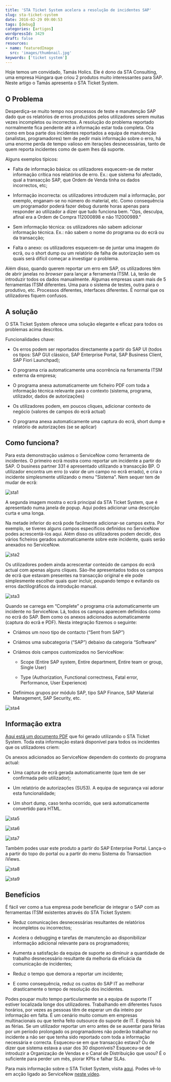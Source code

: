 ```yaml
---
title: 'STA Ticket System acelera a resolução de incidentes SAP'
slug: sta-ticket-system
date: 2016-02-29 09:00:53
tags: [debug]
categories: [artigos]
wordpressId: 3429
draft: false
resources:
- name: featuredImage
  src: 'images/thumbnail.jpg'
keywords: ['ticket system']
---
```

Hoje temos um convidado, Tamás Holics. Ele é dono da STA Consulting, uma empresa Húngara que criou 2 produtos muito interessantes para SAP. Neste artigo o Tamás apresenta o STA Ticket System.

## O Problema

Desperdiça-se muito tempo nos processos de teste e manutenção SAP dado que os relatórios de erros produzidos pelos utilizadores serem muitas vezes incompletos ou incorrectos. A resolução do problema reportado normalmente fica pendente até a informação estar toda completa. Ora como em boa parte dos incidentes reportados a equipa de manutenção (analistas, programadores) tem de pedir mais informação sobre o erro, há uma enorme perda de tempo valioso em iterações desnecessárias, tanto de quem reporta incidentes como de quem lhes dá suporte.

<!--more-->

Alguns exemplos típicos:

* Falta de informação básica: os utilizadores esquecem-se de meter informação crítica nos relatórios de erro. Ex.: que sistema foi afectado, qual a transacção SAP, que Ordem de Venda tinha os dados incorrectos, etc;

* Informação incorrecta: os utilizadores introduzem mal a informação, por exemplo, enganam-se no número do material, etc. Como consequência um programador poderá fazer debug durante horas apenas para responder ao utilizador a dizer que tudo funciona bem. "Ops, desculpa, afinal era a Ordem de Compra 112000898 e não 112000989."

* Sem informação técnica: os utilizadores não sabem adicionar informação técnica. Ex.: não sabem o nome do programa ou do ecrã ou da transacção;

* Falta o anexo: os utilizadores esquecem-se de juntar uma imagem do ecrã, ou o short dump ou um relatório de falha de autorização sem os quais será difícil começar a investigar o problema.

Além disso, quando querem reportar um erro em SAP, os utilizadores têm de abrir janelas no _browser_ para lançar a ferramenta ITSM. Lá, terão de introduzir todos os dados manualmente. Algumas empresas usam mais de 5 ferramentas ITSM diferentes. Uma para o sistema de testes, outra para o produtivo, etc. Processos diferentes, interfaces diferentes. É normal que os utilizadores fiquem confusos.

## A solução

O STA Ticket System oferece uma solução elegante e eficaz para todos os problemas acima descritos.

Funcionalidades chave:

* Os erros podem ser reportados directamente a partir do SAP UI (todos os tipos: SAP GUI clássico, SAP Enterprise Portal, SAP Business Client, SAP Fiori Launchpad);

* O programa cria automaticamente uma ocorrência na ferramenta ITSM externa da empresa;

* O programa anexa automaticamente um ficheiro PDF com toda a informação técnica relevante para o contexto (sistema, programa, utilizador, dados de autorizações)

* Os utilizadores podem, em poucos cliques, adicionar contexto de negócio (valores de campos do ecrã actual)

* O programa anexa automaticamente uma captura do ecrã, short dump e relatório de autorizações (se se aplicar)

## Como funciona?

Para esta demonstração usámos o ServiceNow como ferramenta de incidentes. O primeiro ecrã mostra como reportar um incidente a partir do SAP. O business partner 331 é apresentado utilizando a transacção BP. O utilizador encontra um erro (o valor de um campo no ecrã errado), e cria o incidente simplesmente utilizando o menu "Sistema". Nem sequer tem de mudar de ecrã:

![sta1][1]

A segunda imagem mostra o ecrã principal da STA Ticket System, que é apresentado numa janela de popup. Aqui podes adicionar uma descrição curta e uma longa.

Na metade inferior do ecrã pode facilmente adicionar-se campos extra. Por exemplo, se tiveres alguns campos específicos definidos no ServiceNow podes acrescentá-los aqui. Além disso os utilizadores podem decidir, dos vários ficheiros gerados automaticamente sobre este incidente, quais serão anexados no ServiceNow.

![sta2][2]

Os utilizadores podem ainda acrescentar conteúdo de campos do ecrã actual com apenas alguns cliques. São-lhe apresentados todos os campos de ecrã que estavam presentes na transacção original e ele pode simplesmente escolher quais quer incluir, poupando tempo e evitando os erros dactilográficos da introdução manual.

![sta3][3]

Quando se carrega em “Complete” o programa cria automaticamente um incidente no ServiceNow. Lá, todos os campos aparecem definidos como no ecrã do SAP. Bem como os anexos adicionados automaticamente (captura do ecrã e PDF). Nesta integração fizemos o seguinte:

* Criámos um novo tipo de contacto (“Sent from SAP”)

* Criámos uma subcategoria (“SAP”) debaixo da categoria “Software”

* Criámos dois campos customizados no ServiceNow:

  * Scope (Entire SAP system, Entire department, Entire team or group, Single User)

  * Type (Authorization, Functional correctness, Fatal error, Performance, User Experience)

* Definimos grupos por módulo SAP, tipo SAP Finance, SAP Material Management, SAP Security, etc.

![sta4][4]

## Informação extra

[Aqui está um documento PDF][12] que foi gerado utilizando o STA Ticket System. Toda esta informação estará disponível para todos os incidentes que os utilizadores criem:

Os anexos adicionados ao ServiceNow dependem do contexto do programa actual:

* Uma captura de ecrã gerada automaticamente (que tem de ser confirmada pelo utilizador);

* Um relatório de autorizações (SU53). A equipa de segurança vai adorar esta funcionalidade;

* Um short dump, caso tenha ocorrido, que será automaticamente convertido para HTML.

![sta5][5]

![sta6][6]

![sta7][7]

Também podes usar este produto a partir do SAP Enterprise Portal. Lança-o a partir do topo do portal ou a partir do menu Sistema do Transaction iViews.

![sta8][8]

![sta9][9]

## Benefícios

É fácil ver como a tua empresa pode beneficiar de integrar o SAP com as ferramentas ITSM existentes através do STA Ticket System:

* Reduz comunicações desnecessárias resultantes de relatórios incompletos ou incorrectos;

* Acelera o debugging e tarefas de manutenção ao disponibilizar informação adicional relevante para os programadores;

* Aumenta a satisfação da equipa de suporte ao diminuir a quantidade de trabalho desnecessário resultante da melhoria da eficácia da comunicação de incidentes;

* Reduz o tempo que demora a reportar um incidente;

* E como consequência, reduz os custos do SAP IT ao melhorar drasticamente o tempo de resolução dos incidentes.

Podes poupar muito tempo particularmente se a equipa de suporte IT estiver localizada longe dos utilizadores. Trabalhando em diferentes fusos horários, por vezes as pessoas têm de esperar um dia inteiro por informação em falta. É um cenário muito comum em empresas multinacionais ou que tenha feito outsource do suporte de IT.
E depois há as férias. Se um utilizador reportar um erro antes de se ausentar para férias por um período prolongado os programadores não poderão trabalhar no incidente a não ser que tenha sido reportado com toda a informação necessária e correcta. Esqueceu-se em que transacção estava? Ou de dizer que sistema estava a usar dos 30 disponíveis? Esqueceu-se de introduzir a Organização de Vendas e o Canal de Distribuição que usou? É o suficiente para perder um mês, piorar KPIs e falhar SLAs.

Para mais informação sobre o STA Ticket System, visita [aqui][10].
Podes vê-lo em acção ligado ao ServiceNow [neste vídeo][11].

   [1]: images/sta1.jpg
   [2]: images/sta2.jpg
   [3]: images/sta3.jpg
   [4]: images/sta4.jpg
   [5]: images/sta5.jpg
   [6]: images/sta6.jpg
   [7]: images/sta7.jpg
   [8]: images/sta8.jpg
   [9]: images/sta9.jpg
   [10]: https://sta-technologies.com/products/ticket-system/
   [11]: https://www.youtube.com/watch?v=ML0G8sCA9K4
   [12]: pdf/Incident_INC0010066_ECC_20151202.pdf
